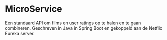 # MicroService

Een standaard API om films en user ratings op te halen en te gaan combineren. 
Geschreven in Java in Spring Boot en gekoppeld aan de Netflix Eureka server. 
